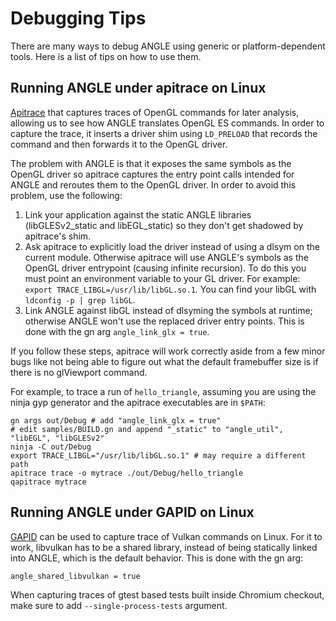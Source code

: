 # Debugging Tips

There are many ways to debug ANGLE using generic or platform-dependent tools. Here is a list of tips on how to use them.

## Running ANGLE under apitrace on Linux

[Apitrace](http://apitrace.github.io/) that captures traces of OpenGL commands for later analysis, allowing us to see how ANGLE translates OpenGL ES commands. In order to capture the trace, it inserts a driver shim using `LD_PRELOAD` that records the command and then forwards it to the OpenGL driver.

The problem with ANGLE is that it exposes the same symbols as the OpenGL driver so apitrace captures the entry point calls intended for ANGLE and reroutes them to the OpenGL driver. In order to avoid this problem, use the following:

1. Link your application against the static ANGLE libraries (libGLESv2_static and libEGL_static) so they don't get shadowed by apitrace's shim.
2. Ask apitrace to explicitly load the driver instead of using a dlsym on the current module. Otherwise apitrace will use ANGLE's symbols as the OpenGL driver entrypoint (causing infinite recursion). To do this you must point an environment variable to your GL driver. For example: `export TRACE_LIBGL=/usr/lib/libGL.so.1`. You can find your libGL with `ldconfig -p | grep libGL`.
3. Link ANGLE against libGL instead of dlsyming the symbols at runtime; otherwise ANGLE won't use the replaced driver entry points. This is done with the gn arg `angle_link_glx = true`.

If you follow these steps, apitrace will work correctly aside from a few minor bugs like not being able to figure out what the default framebuffer size is if there is no glViewport command.

For example, to trace a run of `hello_triangle`, assuming you are using the ninja gyp generator and the apitrace executables are in `$PATH`:

```
gn args out/Debug # add "angle_link_glx = true"
# edit samples/BUILD.gn and append "_static" to "angle_util", "libEGL", "libGLESv2"
ninja -C out/Debug
export TRACE_LIBGL="/usr/lib/libGL.so.1" # may require a different path
apitrace trace -o mytrace ./out/Debug/hello_triangle
qapitrace mytrace
```

## Running ANGLE under GAPID on Linux

[GAPID](https://github.com/google/gapid) can be used to capture trace of Vulkan commands on Linux.
For it to work, libvulkan has to be a shared library, instead of being statically linked into ANGLE, which is the default behavior.
This is done with the gn arg:
```
angle_shared_libvulkan = true
```

When capturing traces of gtest based tests built inside Chromium checkout, make sure to add `--single-process-tests` argument.